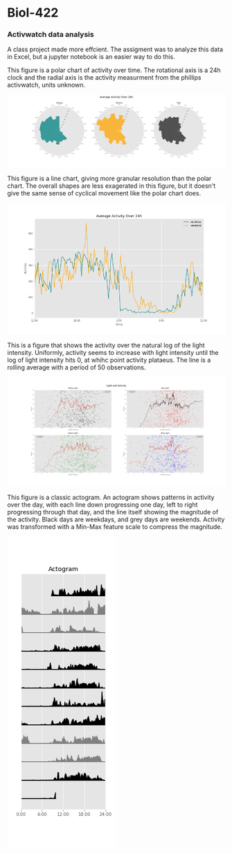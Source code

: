 # Biol-422

### Activwatch data analysis

A class project made more effcient. The assigment was to analyze this data in Excel, but a jupyter notebook is an easier way to do this.

This figure is a polar chart of activity over time. The rotational axis is a 24h clock and the radial axis is the activity measurment from the phillips activwatch, units unknown.

![Polar act](https://github.com/HForrest/Biol-422/blob/main/polar_act.png?raw=true)

This figure is a line chart, giving more granular resolution than the polar chart. The overall shapes are less exagerated in this figure, but it doesn't give the same sense of cyclical movement like the polar chart does.

![Mean Actogram](https://github.com/HForrest/Biol-422/blob/main/mean_act.png?raw=true)

This is a figure that shows the activity over the natural log of the light intensity. Uniformly, activity seems to increase with light intensity until the log of light intensity hits 0, at whihc point activity plataeus. The line is a rolling average with a period of 50 observations.

![Light Activity](https://github.com/HForrest/Biol-422/blob/main/light_act.png?raw=true)

This figure is a classic actogram. An actogram shows patterns in activity over the day, with each line down progressing one day, left to right progressing through that day, and the line itself showing the magnitude of the activity. Black days are weekdays, and grey days are weekends. Activity was transformed with a Min-Max feature scale to compress the magnitude.

![Actogram](https://github.com/HForrest/Biol-422/blob/main/actogram.png?raw=true)
